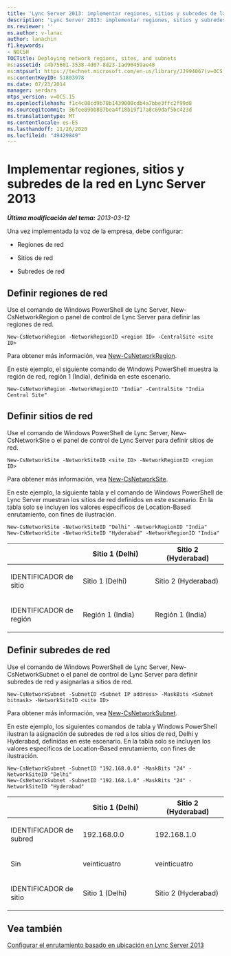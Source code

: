 ```yaml
---
title: 'Lync Server 2013: implementar regiones, sitios y subredes de la red'
description: 'Lync Server 2013: implementar regiones, sitios y subredes de la red.'
ms.reviewer: ''
ms.author: v-lanac
author: lanachin
f1.keywords:
- NOCSH
TOCTitle: Deploying network regions, sites, and subnets
ms:assetid: c4b75601-3538-4d07-8d23-1ad90459ae48
ms:mtpsurl: https://technet.microsoft.com/en-us/library/JJ994067(v=OCS.15)
ms:contentKeyID: 51803978
ms.date: 07/23/2014
manager: serdars
mtps_version: v=OCS.15
ms.openlocfilehash: f1c4c08cd9b78b1439000cdb4a7bbe3ffc2f99d8
ms.sourcegitcommit: 36fee89bb887bea4f18b19f17a8c69daf5bc423d
ms.translationtype: MT
ms.contentlocale: es-ES
ms.lasthandoff: 11/26/2020
ms.locfileid: "49429849"
---
```

# <a name="deploying-network-regions-sites-and-subnets-in-lync-server-2013"></a>Implementar regiones, sitios y subredes de la red en Lync Server 2013

<div data-xmlns="http://www.w3.org/1999/xhtml">

<div class="topic" data-xmlns="http://www.w3.org/1999/xhtml" data-msxsl="urn:schemas-microsoft-com:xslt" data-cs="https://msdn.microsoft.com/">

<div data-asp="https://msdn2.microsoft.com/asp">



</div>

<div id="mainSection">

<div id="mainBody">

<span> </span>

_**Última modificación del tema:** 2013-03-12_

Una vez implementada la voz de la empresa, debe configurar:

  - Regiones de red

  - Sitios de red

  - Subredes de red

<div>

## <a name="define-network-regions"></a>Definir regiones de red

Use el comando de Windows PowerShell de Lync Server, New-CsNetworkRegion o panel de control de Lync Server para definir las regiones de red.

    New-CsNetworkRegion -NetworkRegionID <region ID> -CentralSite <site ID>

Para obtener más información, vea [New-CsNetworkRegion](https://docs.microsoft.com/powershell/module/skype/New-CsNetworkRegion).

En este ejemplo, el siguiente comando de Windows PowerShell muestra la región de red, región 1 (India), definida en este escenario.

    New-CsNetworkRegion -NetworkRegionID "India" -CentralSite "India Central Site"

<div>


</div>

</div>

<div>

## <a name="define-network-sites"></a>Definir sitios de red

Use el comando de Windows PowerShell de Lync Server, New-CsNetworkSite o el panel de control de Lync Server para definir sitios de red.

    New-CsNetworkSite -NetworkSiteID <site ID> -NetworkRegionID <region ID>

Para obtener más información, vea [New-CsNetworkSite](https://docs.microsoft.com/powershell/module/skype/New-CsNetworkSite).

En este ejemplo, la siguiente tabla y el comando de Windows PowerShell de Lync Server muestran los sitios de red definidos en este escenario. En la tabla solo se incluyen los valores específicos de Location-Based enrutamiento, con fines de ilustración.

    New-CsNetworkSite -NetworkSiteID "Delhi" -NetworkRegionID "India"
    New-CsNetworkSite -NetworkSiteID "Hyderabad" -NetworkRegionID "India"


<table>
<colgroup>
<col style="width: 33%" />
<col style="width: 33%" />
<col style="width: 33%" />
</colgroup>
<thead>
<tr class="header">
<th></th>
<th>Sitio 1 (Delhi)</th>
<th>Sitio 2 (Hyderabad)</th>
</tr>
</thead>
<tbody>
<tr class="odd">
<td><p>IDENTIFICADOR de sitio</p></td>
<td><p>Sitio 1 (Delhi)</p></td>
<td><p>Sitio 2 (Hyderabad)</p></td>
</tr>
<tr class="even">
<td><p>IDENTIFICADOR de región</p></td>
<td><p>Región 1 (India)</p></td>
<td><p>Región 1 (India)</p></td>
</tr>
</tbody>
</table>


<div>


</div>

</div>

<div>

## <a name="define-network-subnets"></a>Definir subredes de red

Use el comando de Windows PowerShell de Lync Server, New-CsNetworkSubnet o el panel de control de Lync Server para definir subredes de red y asignarlas a sitios de red.

    New-CsNetworkSubnet -SubnetID <Subnet IP address> -MaskBits <Subnet bitmask> -NetworkSiteID <site ID>

Para obtener más información, vea [New-CsNetworkSubnet](https://docs.microsoft.com/powershell/module/skype/New-CsNetworkSubnet).

En este ejemplo, los siguientes comandos de tabla y Windows PowerShell ilustran la asignación de subredes de red a los sitios de red, Delhi y Hyderabad, definidas en este escenario. En la tabla solo se incluyen los valores específicos de Location-Based enrutamiento, con fines de ilustración.

    New-CsNetworkSubnet -SubnetID "192.168.0.0" -MaskBits "24" -NetworkSiteID "Delhi"
    New-CsNetworkSubnet -SubnetID "192.168.1.0" -MaskBits "24" -NetworkSiteID "Hyderabad"


<table>
<colgroup>
<col style="width: 33%" />
<col style="width: 33%" />
<col style="width: 33%" />
</colgroup>
<thead>
<tr class="header">
<th></th>
<th>Sitio 1 (Delhi)</th>
<th>Sitio 2 (Hyderabad)</th>
</tr>
</thead>
<tbody>
<tr class="odd">
<td><p>IDENTIFICADOR de subred</p></td>
<td><p>192.168.0.0</p></td>
<td><p>192.168.1.0</p></td>
</tr>
<tr class="even">
<td><p>Sin</p></td>
<td><p>veinticuatro</p></td>
<td><p>veinticuatro</p></td>
</tr>
<tr class="odd">
<td><p>IDENTIFICADOR de sitio</p></td>
<td><p>Sitio 1 (Delhi)</p></td>
<td><p>Sitio 2 (Hyderabad)</p></td>
</tr>
</tbody>
</table>


<div>


</div>

</div>

<div>

## <a name="see-also"></a>Vea también


[Configurar el enrutamiento basado en ubicación en Lync Server 2013](lync-server-2013-configuring-location-based-routing.md)  
  

</div>

</div>

<span> </span>

</div>

</div>

</div>

